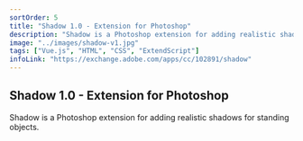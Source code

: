 ```yaml
---
sortOrder: 5
title: "Shadow 1.0 - Extension for Photoshop"
description: "Shadow is a Photoshop extension for adding realistic shadows for standing objects."
image: "../images/shadow-v1.jpg"
tags: ["Vue.js", "HTML", "CSS", "ExtendScript"]
infoLink: "https://exchange.adobe.com/apps/cc/102891/shadow"
---
```


## Shadow 1.0 - Extension for Photoshop

Shadow is a Photoshop extension for adding realistic shadows for standing objects.
